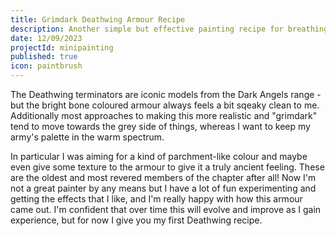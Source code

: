 ```yaml
---
title: Grimdark Deathwing Armour Recipe
description: Another simple but effective painting recipe for breathing some life into the Deathwing
date: 12/09/2023
projectId: minipainting
published: true
icon: paintbrush
---
```


<script>
    import PaintingTutorial from "../lib/components/PaintingTutorial.svelte";
    import { DW_ARMOUR_PAINTS } from "../lib/data/paintColourData";
    import { DW_ARMOUR_RECIPE_STEPS } from "../lib/data/paintingStepsData";

    const coverImage = "images/warhammer/gallery/deathwing-alpha.webp";
</script>


The Deathwing terminators are iconic models from the Dark Angels range - but the bright bone coloured armour always feels a bit sqeaky clean to me. Additionally most approaches to making this more realistic and "grimdark" tend to move towards the grey side of things, whereas I want to keep my army's palette in the warm spectrum. 

In particular I was aiming for a kind of parchment-like colour and maybe even give some texture to the armour to give it a truly ancient feeling. These are the oldest and most revered members of the chapter after all! Now I'm not a great painter by any means but I have a lot of fun experimenting and getting the effects that I like, and I'm really happy with how this armour came out. I'm confident that over time this will evolve and improve as I gain experience, but for now I give you my first Deathwing recipe.


<PaintingTutorial
    paints={DW_ARMOUR_PAINTS}
    coverImage={coverImage}
    paintingSteps={DW_ARMOUR_RECIPE_STEPS}
    alt="Deathwing terminator"
    title="Deathwing armour recipe"/> 